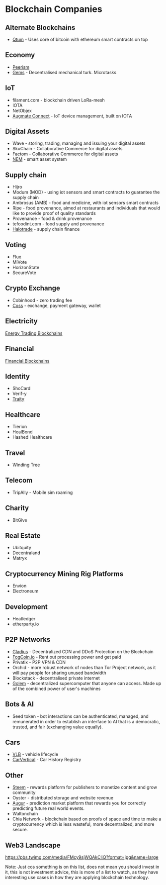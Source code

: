 # Blockchain Companies

## Alternate Blockchains
- [Qtum](https://qtum.org/en/) - Uses core of bitcoin with ethereum smart contracts on top

## Economy
- [Peerism](http://peerism.org/)
- [Gems](https://gems.org/) - Decentralised mechanical turk. Microtasks

## IoT
- filament.com - blockchain driven LoRa-mesh
- IOTA
- NetObjex
- [Augmate Connect](https://www.augmate.io/connect/) - IoT device management, built on IOTA

## Digital Assets
- Wave - storing, trading, managing and issuing your digital assets
- SkuChain - Collaborative Commerce for digital assets
- Factom - Collaborative Commerce for digital assets
- [NEM](https://nem.io/) - smart asset system

## Supply chain
- Hijro
- Modum (MOD) - using iot sensors and smart contracts to guarantee the supply chain
- Ambrosus (AMB) - food and medicine, with iot sensors smart contracts
- Ripe - food provenance, aimed at restaurants and individuals that would like to provide proof of quality standards
- Provenance - food & drink provenance
- tefoodint.com - food supply and provenance
- [Halotrade](http://halotrade.io/) - supply chain finance

## Voting
- Flux
- MiVote
- HorizonState
- SecureVote

## Crypto Exchange
- Cobinhood - zero trading fee
- [Coss](coss.io) - exchange, payment gateway, wallet

## Electricity
[Energy Trading Blockchains](energy_based_blockchains.md)

## Financial
[Financial Blockchains](financial_based_blockchains.md)

## Identity
- ShoCard
- Verif-y
- [Traity](https://traity.com/)

## Healthcare
- Tierion
- HealBond
- Hashed Healthcare

## Travel
- Winding Tree

## Telecom
- TripAlly - Mobile sim roaming

## Charity
- BitGive

## Real Estate
- Ubitquity
- Decentraland
- Matryx

## Cryptocurrency Mining Rig Platforms
- Envion
- Electroneum 

## Development
- Heatledger
- etherparty.io

## P2P Networks
- [Gladius](https://gladius.io/) - Decentralized CDN and DDoS Protection on the Blockchain
- [FogCoin.io](https://fogcoin.io/) - Rent out processing power and get paid
- Privatix - P2P VPN & CDN
- Orchid - more robust network of nodes than Tor Project network, as it will pay people for sharing unused bandwidth
- Blockstack - decentralised private internet
- [Golem](https://golem.network/) - decentralized supercomputer that anyone can access. Made up of the combined power of user's machines

## Bots & AI
- Seed token - bot interactions can be authenticated, managed, and remunerated in order to establish an interface to AI that is a democratic, trusted, and fair (exchanging value equally).

## Cars
- [VLB](http://vlb.io/) - vehicle lifecycle
- [CarVertical](https://www.carvertical.com/) - Car History Registry

## Other
- [Steem](https://steem.io/) - rewards platform for publishers to monetize content and grow community
- Oyster - distributed storage and website revenue
- [Augur](https://augur.net/) - prediction market platform that rewards you for correctly predicting future real world events.
- Waltonchain
- Chia Network - blockchain based on proofs of space and time to make a cryptocurrency which is less wasteful, more decentralized, and more secure.


## Web3 Landscape
https://pbs.twimg.com/media/FMcy9sjWQAkCliQ?format=jpg&name=large

Note: Just cos something is on this list, does not mean you should invest in it, this is not investment advice, this is more of a list to watch,
as they have interesting use cases in how they are applying blockchain technology.
